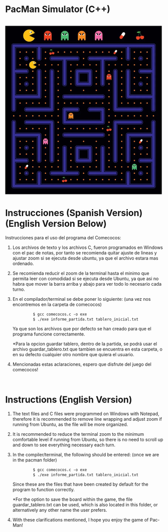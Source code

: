 # PacMan Simulator (C++)

<br/>
<img src="1_pacman.png" width="500">
<br/>

# Instrucciones (Spanish Version)  (English Version Below)
Instrucciones para el uso del programa del Comecocos: 

1) Los archivos de texto y los archivos C, fueron programados en Windows con el pac de notas, por tanto se recomienda quitar ajuste de lineas y ajustar zoom
	si se ejecuta desde ubuntu, ya que el archivo estara mas ordenado.

2) Se recomienda reducir el zoom de la terminal hasta el minimo que permita leer con comodidad si se ejecuta desde Ubuntu, ya que asi no habra que mover la barra arriba y abajo 
	para ver todo lo necesario cada turno.

3) En el compilador/terminal se debe poner lo siguiente: (una vez nos encontremos en la carpeta de comecocos)

				$ gcc comecocos.c -o exe
				$ ./exe informe_partida.txt tablero_inicial.txt
 
	Ya que son los archivos que por defecto se han creado para que el programa funcione correctamente. 
	
	*Para la opcion guardar tablero, dentro de la partida, se podrá usar el archivo guardar_tablero.txt que tambien se encuentra en esta carpeta, o en su defecto cualquier otro nombre que quiera el usuario.
	
	
4) Mencionadas estas aclaraciones, espero que disfrute del juego del comecocos!


<br/>


# Instructions (English Version)

1) The text files and C files were programmed on Windows with Notepad, therefore it is recommended to remove line wrapping and adjust zoom if running from Ubuntu, as the file will be more organized.

2) It is recommended to reduce the terminal zoom to the minimum comfortable level if running from Ubuntu, so there is no need to scroll up and down to see everything necessary each turn.

3) In the compiler/terminal, the following should be entered: (once we are in the pacman folder)

				$ gcc comecocos.c -o exe
				$ ./exe informe_partida.txt tablero_inicial.txt

    Since these are the files that have been created by default for the program to function correctly.

    *For the option to save the board within the game, the file guardar_tablero.txt can be used, which is also located in this folder, or alternatively any other name the user prefers.

4) With these clarifications mentioned, I hope you enjoy the game of Pac-Man!
